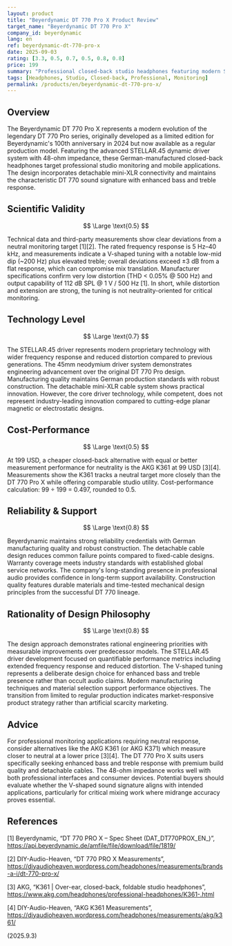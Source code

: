```yaml
---
layout: product
title: "Beyerdynamic DT 770 Pro X Product Review"
target_name: "Beyerdynamic DT 770 Pro X"
company_id: beyerdynamic
lang: en
ref: beyerdynamic-dt-770-pro-x
date: 2025-09-03
rating: [3.3, 0.5, 0.7, 0.5, 0.8, 0.8]
price: 199
summary: "Professional closed-back studio headphones featuring modern STELLAR.45 drivers with V-shaped sound signature and enhanced bass/treble response for monitoring applications."
tags: [Headphones, Studio, Closed-back, Professional, Monitoring]
permalink: /products/en/beyerdynamic-dt-770-pro-x/
---
```


## Overview

The Beyerdynamic DT 770 Pro X represents a modern evolution of the legendary DT 770 Pro series, originally developed as a limited edition for Beyerdynamic's 100th anniversary in 2024 but now available as a regular production model. Featuring the advanced STELLAR.45 dynamic driver system with 48-ohm impedance, these German-manufactured closed-back headphones target professional studio monitoring and mobile applications. The design incorporates detachable mini-XLR connectivity and maintains the characteristic DT 770 sound signature with enhanced bass and treble response.

## Scientific Validity

$$ \Large \text{0.5} $$

Technical data and third-party measurements show clear deviations from a neutral monitoring target [1][2]. The rated frequency response is 5 Hz–40 kHz, and measurements indicate a V-shaped tuning with a notable low-mid dip (~200 Hz) plus elevated treble; overall deviations exceed ±3 dB from a flat response, which can compromise mix translation. Manufacturer specifications confirm very low distortion (THD < 0.05% @ 500 Hz) and output capability of 112 dB SPL @ 1 V / 500 Hz [1]. In short, while distortion and extension are strong, the tuning is not neutrality-oriented for critical monitoring.

## Technology Level

$$ \Large \text{0.7} $$

The STELLAR.45 driver represents modern proprietary technology with wider frequency response and reduced distortion compared to previous generations. The 45mm neodymium driver system demonstrates engineering advancement over the original DT 770 Pro design. Manufacturing quality maintains German production standards with robust construction. The detachable mini-XLR cable system shows practical innovation. However, the core driver technology, while competent, does not represent industry-leading innovation compared to cutting-edge planar magnetic or electrostatic designs.

## Cost-Performance

$$ \Large \text{0.5} $$

At 199 USD, a cheaper closed-back alternative with equal or better measurement performance for neutrality is the AKG K361 at 99 USD [3][4]. Measurements show the K361 tracks a neutral target more closely than the DT 770 Pro X while offering comparable studio utility. Cost-performance calculation: 99 ÷ 199 = 0.497, rounded to 0.5.

## Reliability & Support

$$ \Large \text{0.8} $$

Beyerdynamic maintains strong reliability credentials with German manufacturing quality and robust construction. The detachable cable design reduces common failure points compared to fixed-cable designs. Warranty coverage meets industry standards with established global service networks. The company's long-standing presence in professional audio provides confidence in long-term support availability. Construction quality features durable materials and time-tested mechanical design principles from the successful DT 770 lineage.

## Rationality of Design Philosophy

$$ \Large \text{0.8} $$

The design approach demonstrates rational engineering priorities with measurable improvements over predecessor models. The STELLAR.45 driver development focused on quantifiable performance metrics including extended frequency response and reduced distortion. The V-shaped tuning represents a deliberate design choice for enhanced bass and treble presence rather than occult audio claims. Modern manufacturing techniques and material selection support performance objectives. The transition from limited to regular production indicates market-responsive product strategy rather than artificial scarcity marketing.

## Advice

For professional monitoring applications requiring neutral response, consider alternatives like the AKG K361 (or AKG K371) which measure closer to neutral at a lower price [3][4]. The DT 770 Pro X suits users specifically seeking enhanced bass and treble response with premium build quality and detachable cables. The 48-ohm impedance works well with both professional interfaces and consumer devices. Potential buyers should evaluate whether the V-shaped sound signature aligns with intended applications, particularly for critical mixing work where midrange accuracy proves essential.

## References

[1] Beyerdynamic, “DT 770 PRO X – Spec Sheet (DAT_DT770PROX_EN_)”, https://api.beyerdynamic.de/amfile/file/download/file/1819/

[2] DIY-Audio-Heaven, “DT 770 PRO X Measurements”, https://diyaudioheaven.wordpress.com/headphones/measurements/brands-a-i/dt-770-pro-x/

[3] AKG, “K361 | Over-ear, closed-back, foldable studio headphones”, https://www.akg.com/headphones/professional-headphones/K361-.html

[4] DIY-Audio-Heaven, “AKG K361 Measurements”, https://diyaudioheaven.wordpress.com/headphones/measurements/akg/k361/

(2025.9.3)

